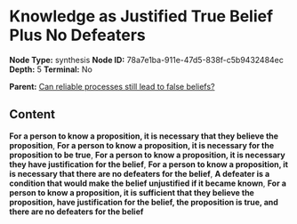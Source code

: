 # Knowledge as Justified True Belief Plus No Defeaters

**Node Type:** synthesis
**Node ID:** 78a7e1ba-911e-47d5-838f-c5b9432484ec
**Depth:** 5
**Terminal:** No

**Parent:** [Can reliable processes still lead to false beliefs?](can-reliable-processes-still-lead-to-false-beliefs-antithesis-cc417f17-7289-449a-983a-48c7ef89cb3e.md)

## Content

**For a person to know a proposition, it is necessary that they believe the proposition**, **For a person to know a proposition, it is necessary for the proposition to be true**, **For a person to know a proposition, it is necessary they have justification for the belief**, **For a person to know a proposition, it is necessary that there are no defeaters for the belief**, **A defeater is a condition that would make the belief unjustified if it became known**, **For a person to know a proposition, it is sufficient that they believe the proposition, have justification for the belief, the proposition is true, and there are no defeaters for the belief**
